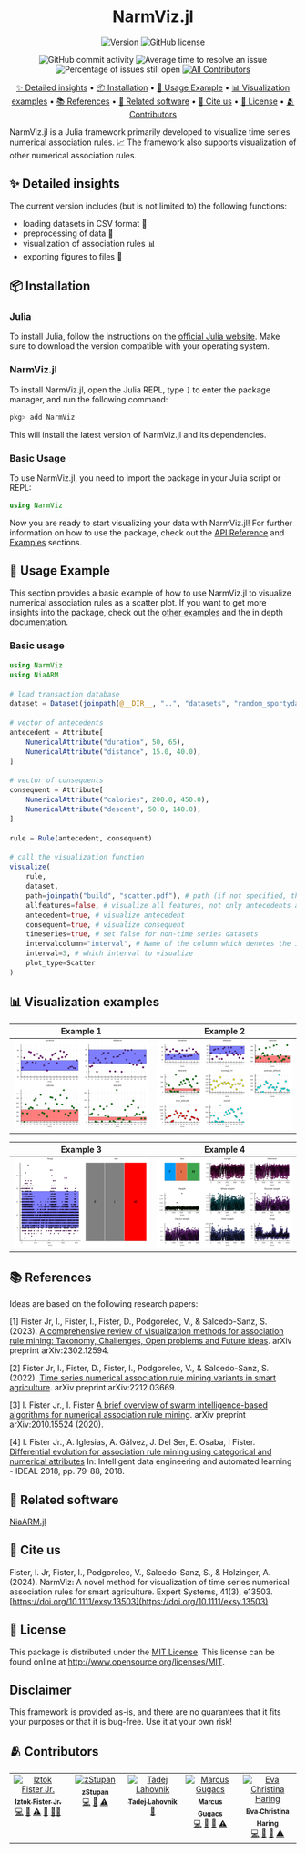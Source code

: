 <h1 align="center">
  NarmViz.jl
</h1>

<p align="center">
  <a href="https://juliahub.com/ui/Packages/General/NarmViz">
    <img alt="Version" src="https://juliahub.com/docs/General/NarmViz/stable/version.svg" />
  </a>
  <a href="https://github.com/firefly-cpp/NarmViz.jl/blob/master/LICENSE">
    <img alt="GitHub license" src="https://img.shields.io/github/license/firefly-cpp/NarmViz.jl.svg" />
  </a>
</p>

<p align="center">
  <img alt="GitHub commit activity" src="https://img.shields.io/github/commit-activity/w/firefly-cpp/NarmViz.jl.svg" />
  <img alt="Average time to resolve an issue" src="http://isitmaintained.com/badge/resolution/firefly-cpp/NarmViz.jl.svg" href="https://isitmaintained.com/project/firefly-cpp/NarmViz.jl">
  <img alt="Percentage of issues still open" src="http://isitmaintained.com/badge/open/firefly-cpp/NarmViz.jl.svg" href="https://isitmaintained.com/project/firefly-cpp/NarmViz.jl">
  <a href="#-contributors">
    <img alt="All Contributors" src="https://img.shields.io/badge/all_contributors-2-orange.svg" />
  </a>
</p>

<p align="center">
  <a href="#-detailed-insights">✨ Detailed insights</a> •
  <a href="#-installation">📦 Installation</a> •
  <a href="#-usage">🚀 Usage Example</a> •
  <a href="#-visualization-examples">📊 Visualization examples</a> •
  <a href="#-references">📚 References</a> •
  <a href="#-related-software">🔗 Related software</a> •
  <a href="#-cite-us">📄 Cite us</a> •
  <a href="#-license">🔑 License</a> •
  <a href="#-contributors">🫂 Contributors</a>
</p>

NarmViz.jl is a Julia framework primarily developed to visualize time series numerical association rules. 📈 The framework also supports visualization of other numerical association rules.

## ✨ Detailed insights
The current version includes (but is not limited to) the following functions:
- loading datasets in CSV format 📁
- preprocessing of data 🔄
- visualization of association rules 📊
- exporting figures to files 💾

## 📦 Installation

### Julia
To install Julia, follow the instructions on the [official Julia website](https://julialang.org/install/).
Make sure to download the version compatible with your operating system.

### NarmViz.jl
To install NarmViz.jl, open the Julia REPL, type `]` to enter the package manager, and run the following command:
```julia
pkg> add NarmViz
```
This will install the latest version of NarmViz.jl and its dependencies.

### Basic Usage
To use NarmViz.jl, you need to import the package in your Julia script or REPL:
```julia
using NarmViz
```
Now you are ready to start visualizing your data with NarmViz.jl!
For further information on how to use the package, check out the [API Reference](api.md) and [Examples](examples.md) sections.

## 🚀 Usage Example

This section provides a basic example of how to use NarmViz.jl to visualize numerical association rules as a scatter plot.
If you want to get more insights into the package, check out the [other examples](examples/) and the in depth documentation.

### Basic usage

```julia
using NarmViz
using NiaARM

# load transaction database
dataset = Dataset(joinpath(@__DIR__, "..", "datasets", "random_sportydatagen.csv"))

# vector of antecedents
antecedent = Attribute[
    NumericalAttribute("duration", 50, 65),
    NumericalAttribute("distance", 15.0, 40.0),
]

# vector of consequents
consequent = Attribute[
    NumericalAttribute("calories", 200.0, 450.0),
    NumericalAttribute("descent", 50.0, 140.0),
]

rule = Rule(antecedent, consequent)

# call the visualization function
visualize(
    rule,
    dataset,
    path=joinpath("build", "scatter.pdf"), # path (if not specified, the plot will be displayed in the GUI)
    allfeatures=false, # visualize all features, not only antecedents and consequence
    antecedent=true, # visualize antecedent
    consequent=true, # visualize consequent
    timeseries=true, # set false for non-time series datasets
    intervalcolumn="interval", # Name of the column which denotes the interval (only for time series datasets)
    interval=3, # which interval to visualize
    plot_type=Scatter
)

```

## 📊 Visualization examples

|                                          Example 1                                          |                                          Example 2                                          |
|:-------------------------------------------------------------------------------------------:|:-------------------------------------------------------------------------------------------:|
| ![](https://raw.githubusercontent.com/firefly-cpp/NarmViz.jl/main/.github/figures/Fig1.png) | ![](https://raw.githubusercontent.com/firefly-cpp/NarmViz.jl/main/.github/figures/Fig2.png) |

|                                          Example 3                                          |                                          Example 4                                          |
|:-------------------------------------------------------------------------------------------:|:-------------------------------------------------------------------------------------------:|
| ![](https://raw.githubusercontent.com/firefly-cpp/NarmViz.jl/main/.github/figures/Fig3.png) | ![](https://raw.githubusercontent.com/firefly-cpp/NarmViz.jl/main/.github/figures/Fig4.png) |

## 📚 References

Ideas are based on the following research papers:

[1] Fister Jr, I., Fister, I., Fister, D., Podgorelec, V., & Salcedo-Sanz, S. (2023). [A comprehensive review of visualization methods for association rule mining: Taxonomy, Challenges, Open problems and Future ideas](https://arxiv.org/abs/2302.12594). arXiv preprint arXiv:2302.12594.

[2] Fister Jr, I., Fister, D., Fister, I., Podgorelec, V., & Salcedo-Sanz, S. (2022). [Time series numerical association rule mining variants in smart agriculture](https://arxiv.org/abs/2212.03669). arXiv preprint arXiv:2212.03669.

[3] I. Fister Jr., I. Fister [A brief overview of swarm intelligence-based algorithms for numerical association rule mining](https://arxiv.org/abs/2010.15524). arXiv preprint arXiv:2010.15524 (2020).

[4] I. Fister Jr., A. Iglesias, A. Gálvez, J. Del Ser, E. Osaba, I Fister. [Differential evolution for association rule mining using categorical and numerical attributes](http://www.iztok-jr-fister.eu/static/publications/231.pdf) In: Intelligent data engineering and automated learning - IDEAL 2018, pp. 79-88, 2018.

## 🔗 Related software

[NiaARM.jl](https://github.com/firefly-cpp/NiaARM.jl)

## 📄 Cite us

Fister, I. Jr, Fister, I., Podgorelec, V., Salcedo-Sanz, S., & Holzinger, A. (2024). NarmViz: A novel method for visualization of time series numerical association rules for smart agriculture. Expert Systems, 41(3), e13503. [https://doi.org/10.1111/exsy.13503](https://doi.org/10.1111/exsy.13503)

## 🔑 License

This package is distributed under the [MIT License](LICENSE). This license can be found online at <http://www.opensource.org/licenses/MIT>.

## Disclaimer

This framework is provided as-is, and there are no guarantees that it fits your purposes or that it is bug-free. Use it at your own risk!

## 🫂 Contributors

<!-- ALL-CONTRIBUTORS-LIST:START - Do not remove or modify this section -->
<!-- prettier-ignore-start -->
<!-- markdownlint-disable -->
<table>
  <tbody>
    <tr>
      <td align="center" valign="top" width="14.28%"><a href="http://www.iztok-jr-fister.eu/"><img src="https://avatars.githubusercontent.com/u/1633361?v=4?s=100" width="100px;" alt="Iztok Fister Jr."/><br /><sub><b>Iztok Fister Jr.</b></sub></a><br /><a href="https://github.com/firefly-cpp/NarmViz.jl/commits?author=firefly-cpp" title="Code">💻</a> <a href="https://github.com/firefly-cpp/NarmViz.jl/commits?author=firefly-cpp" title="Documentation">📖</a> <a href="https://github.com/firefly-cpp/NarmViz.jl/commits?author=firefly-cpp" title="Tests">⚠️</a> <a href="#ideas-firefly-cpp" title="Ideas, Planning, & Feedback">🤔</a> <a href="#mentoring-firefly-cpp" title="Mentoring">🧑‍🏫</a></td>
      <td align="center" valign="top" width="14.28%"><a href="https://github.com/zStupan"><img src="https://avatars.githubusercontent.com/u/48752988?v=4?s=100" width="100px;" alt="zStupan"/><br /><sub><b>zStupan</b></sub></a><br /><a href="https://github.com/firefly-cpp/NarmViz.jl/commits?author=zStupan" title="Code">💻</a> <a href="https://github.com/firefly-cpp/NarmViz.jl/issues?q=author%3AzStupan" title="Bug reports">🐛</a> <a href="https://github.com/firefly-cpp/NarmViz.jl/commits?author=zStupan" title="Tests">⚠️</a></td>
      <td align="center" valign="top" width="14.28%"><a href="https://github.com/lahovniktadej"><img src="https://avatars.githubusercontent.com/u/57890734?v=4?s=100" width="100px;" alt="Tadej Lahovnik"/><br /><sub><b>Tadej Lahovnik</b></sub></a><br /><a href="https://github.com/firefly-cpp/NarmViz.jl/commits?author=lahovniktadej" title="Documentation">📖</a></td>
      <td align="center" valign="top" width="14.28%"><a href="https://www.gugacs.me"><img src="https://avatars.githubusercontent.com/u/54801620?v=4?s=100" width="100px;" alt="Marcus Gugacs"/><br /><sub><b>Marcus Gugacs</b></sub></a><br /><a href="https://github.com/firefly-cpp/NarmViz.jl/commits?author=IImpaq" title="Code">💻</a> <a href="https://github.com/firefly-cpp/NarmViz.jl/commits?author=IImpaq" title="Documentation">📖</a> <a href="#ideas-IImpaq" title="Ideas, Planning, & Feedback">🤔</a> <a href="https://github.com/firefly-cpp/NarmViz.jl/commits?author=IImpaq" title="Tests">⚠️</a></td>
      <td align="center" valign="top" width="14.28%"><a href="https://github.com/evaharing"><img src="https://avatars.githubusercontent.com/u/97450071?v=4?s=100" width="100px;" alt="Eva Christina Haring"/><br /><sub><b>Eva Christina Haring</b></sub></a><br /><a href="https://github.com/firefly-cpp/NarmViz.jl/commits?author=evaharing" title="Code">💻</a> <a href="https://github.com/firefly-cpp/NarmViz.jl/commits?author=evaharing" title="Documentation">📖</a> <a href="#ideas-evaharing" title="Ideas, Planning, & Feedback">🤔</a> <a href="https://github.com/firefly-cpp/NarmViz.jl/commits?author=evaharing" title="Tests">⚠️</a></td>
    </tr>
  </tbody>
</table>

<!-- markdownlint-restore -->
<!-- prettier-ignore-end -->

<!-- ALL-CONTRIBUTORS-LIST:END -->
<!-- prettier-ignore-start -->
<!-- markdownlint-disable -->

<!-- markdownlint-restore -->
<!-- prettier-ignore-end -->

<!-- ALL-CONTRIBUTORS-LIST:END -->
